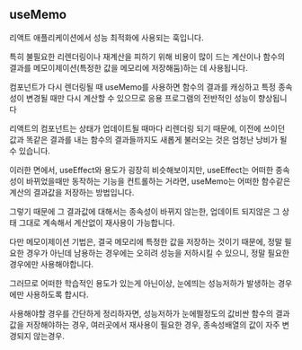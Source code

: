 ## useMemo

리액트 애플리케이션에서 성능 최적화에 사용되는 훅입니다.

특히 불필요한 리렌더링이나 재계산을 피하기 위해 비용이 많이 드는 계산이나 함수의 결과를 메모이제이션(특정한 값을 메모리에 저장해둠)하는 데 사용됩니다.

컴포넌트가 다시 렌더링될 때 useMemo를 사용하면 함수의 결과를 캐싱하고 특정 종속성이 변경될 때만 다시 계산할 수 있으므로 응용 프로그램의 전반적인 성능이 향상됩니다

리액트의 컴포넌트는 상태가 업데이트될 때마다 리렌더링 되기 때문에, 이전에 쓰이던 값과 똑같은 결과를 내는 함수의 결과들까지도 새롭게 불러오는 것은 엄청난 낭비가 될 수 있습니다.

이러한 면에서, useEffect와 용도가 굉장히 비슷해보이지만, useEffect는 어떠한 종속성이 바뀌었을때만 동작하는 기능을 컨트롤하는 거라면, useMemo는 어떠한 함수같은 계산의 결과값을 저장하는 방법입니다.

그렇기 때문에 그 결과값에 대해서는 종속성이 바뀌지 않는한, 업데이트 되지않은 그 상태 그대로 계속해서 계산없이 재사용이 가능합니다.

다만 메모이제이션 기법은, 결국 메모리에 특정한 값을 저장하는 것이기 때문에, 정말 필요한 경우가 아닌데 남용하는 경우에는 오히려 성능을 저하시킬 수 있으니, 정말 필요한 경우에만 사용해야합니다.

그러므로 어떠한 학습적인 용도가 있는게 아닌이상, 눈에띄는 성능저하가 발생하는 경우에만 사용하도록 합시다.

사용해야할 경우를 간단하게 정리하자면, 성능저하가 눈에띌정도의 값비싼 함수의 결과값을 저장해야하는 경우, 여러곳에서 재사용이 필요한 경우, 종속성배열의 값이 자주 변경되지 않는경우.
